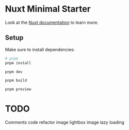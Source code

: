 # Nuxt Minimal Starter

Look at the [Nuxt documentation](https://nuxt.com/docs/getting-started/introduction) to learn more.

## Setup

Make sure to install dependencies:

```bash
# pnpm
pnpm install

pnpm dev

pnpm build

pnpm preview
```

# TODO
Comments 
code refactor
image lightbox
image lazy loading

